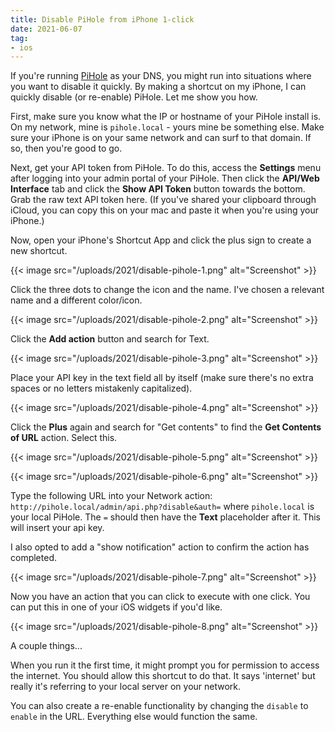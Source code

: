 ```yaml
---
title: Disable PiHole from iPhone 1-click
date: 2021-06-07
tag:
- ios
---
```

If you're running [PiHole](https://pi-hole.net/) as your DNS, you might run into situations where you want to disable it quickly. By making a shortcut on my iPhone, I can quickly disable (or re-enable) PiHole.  Let me show you how.

<!--more-->

First, make sure you know what the IP or hostname of your PiHole install is. On my network, mine is `pihole.local` - yours mine be something else.  Make sure your iPhone is on your same network and can surf to that domain.  If so, then you're good to go.

Next, get your API token from PiHole.  To do this, access the **Settings** menu after logging into your admin portal of your PiHole.  Then click the **API/Web Interface** tab and click the **Show API Token** button towards the bottom.  Grab the raw text API token here.  (If you've shared your clipboard through iCloud, you can copy this on your mac and paste it when you're using your iPhone.)

Now, open your iPhone's Shortcut App and click the plus sign to create a new shortcut.

{{< image src="/uploads/2021/disable-pihole-1.png" alt="Screenshot" >}}

Click the three dots to change the icon and the name. I've chosen a relevant name and a different color/icon.

{{< image src="/uploads/2021/disable-pihole-2.png" alt="Screenshot" >}}

Click the **Add action** button and search for Text.

{{< image src="/uploads/2021/disable-pihole-3.png" alt="Screenshot" >}}

Place your API key in the text field all by itself (make sure there's no extra spaces or no letters mistakenly capitalized).

{{< image src="/uploads/2021/disable-pihole-4.png" alt="Screenshot" >}}

Click the **Plus** again and search for "Get contents" to find the **Get Contents of URL** action.  Select this.

{{< image src="/uploads/2021/disable-pihole-5.png" alt="Screenshot" >}}

{{< image src="/uploads/2021/disable-pihole-6.png" alt="Screenshot" >}}

Type the following URL into your Network action: `http://pihole.local/admin/api.php?disable&auth=` where `pihole.local` is your local PiHole.  The `=` should then have the **Text** placeholder after it. This will insert your api key.

I also opted to add a "show notification" action to confirm the action has completed.

{{< image src="/uploads/2021/disable-pihole-7.png" alt="Screenshot" >}}

Now you have an action that you can click to execute with one click. You can put this in one of your iOS widgets if you'd like.  

{{< image src="/uploads/2021/disable-pihole-8.png" alt="Screenshot" >}}

A couple things...

When you run it the first time, it might prompt you for permission to access the internet.  You should allow this shortcut to do that.  It says 'internet' but really it's referring to your local server on your network.

You can also create a re-enable functionality by changing the `disable` to `enable` in the URL.  Everything else would function the same.
